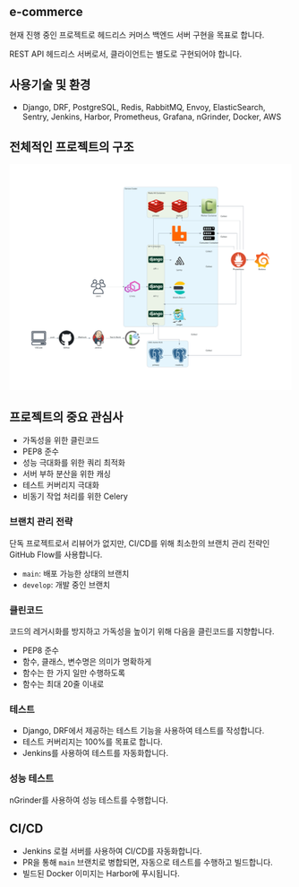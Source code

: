 ## e-commerce

현재 진행 중인 프로젝트로 헤드리스 커머스 백엔드 서버 구현을 목표로 합니다.

REST API 헤드리스 서버로서, 클라이언트는 별도로 구현되어야 합니다.

## 사용기술 및 환경

- Django, DRF, PostgreSQL, Redis, RabbitMQ, Envoy, ElasticSearch, Sentry, Jenkins, Harbor, Prometheus, Grafana, nGrinder, Docker, AWS

## 전체적인 프로젝트의 구조

![image](diagram.png)

## 프로젝트의 중요 관심사

- 가독성을 위한 클린코드
- PEP8 준수
- 성능 극대화를 위한 쿼리 최적화
- 서버 부하 분산을 위한 캐싱
- 테스트 커버리지 극대화
- 비동기 작업 처리를 위한 Celery

### 브랜치 관리 전략

단독 프로젝트로서 리뷰어가 없지만, CI/CD를 위해 최소한의 브랜치 관리 전략인 GitHub Flow를 사용합니다.

- `main`: 배포 가능한 상태의 브랜치
- `develop`: 개발 중인 브랜치

### 클린코드

코드의 레거시화를 방지하고 가독성을 높이기 위해 다음을 클린코드를 지향합니다.

- PEP8 준수
- 함수, 클래스, 변수명은 의미가 명확하게
- 함수는 한 가지 일만 수행하도록
- 함수는 최대 20줄 이내로

### 테스트

- Django, DRF에서 제공하는 테스트 기능을 사용하여 테스트를 작성합니다.
- 테스트 커버리지는 100%를 목표로 합니다.
- Jenkins를 사용하여 테스트를 자동화합니다.

### 성능 테스트

nGrinder를 사용하여 성능 테스트를 수행합니다.

## CI/CD

- Jenkins 로컬 서버를 사용하여 CI/CD를 자동화합니다.
- PR을 통해 `main` 브랜치로 병합되면, 자동으로 테스트를 수행하고 빌드합니다.
- 빌드된 Docker 이미지는 Harbor에 푸시됩니다.
